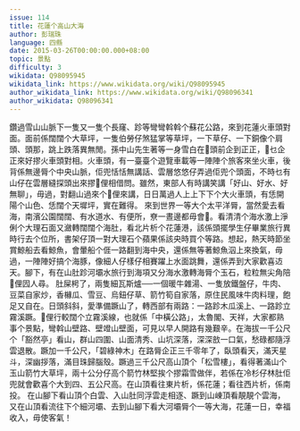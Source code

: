 ```yaml
---
issue: 114
title: 花蓮个高山大海
author: 彭瑞珠
language: 四縣
date: 2015-03-26T00:00:00.000+08:00
topic: 景點
difficulty: 3
wikidata: Q98095945
wikidata_link: https://www.wikidata.org/wiki/Q98095945
author_wikidata_link: https://www.wikidata.org/wiki/Q98096341
author_wikidata: Q98096341
---
```

鑽過雪山山脈下一隻又一隻个長窿、跈等彎彎斡斡个蘇花公路，來到花蓮火車頭對面。面前係闊闊个大草坪，一隻伯勞仔煞猛掌等草坪，一下草仔、一下銅像个肩頭、頭那，跳上跌落異無閒。孫中山先生著等一身雪白在𫣆頭前企到正正，𫣆乜企正來好摎火車頭對相。火車頭，有一臺臺个遊覽車載等一陣陣个旅客來坐火車，後背係無邊脣个中央山脈，佢兜恬恬無講話、雲層悠悠仔弄過佢兜个頭面，不時乜有山仔在雲層縫探頭出來摎𫣆俚相借問。雖然，東部人有時講笑講「好山、好水、好無聊」，毋過，對翻山過來个𫣆俚來講，日日萬過人上上下下个大火車頭，有恁開陽个山色、恁闊个天墀坪，實在難得。
來到世界一等大个太平洋脣，當然愛去看海，南濱公園闊闊、有水道水、有便所，尞一晝邊都毋會𤸁。看清清个海水激上淨俐个大理石面又瀲轉闊闊个海肚，看北片析个花蓮港，該係頭擺學生仔畢業旅行異時行去个位所，書架仔頂一對大理石个蘋果係該央時買个等路。想起，熱天時節坐賞鯨船去看鯨魚，會暈船个𠊎一路翻到海中央，還係無等著鯨魚泅上來換氣，毋過，一陣陣好搞个海豚，像細人仔樣仔相賽躍上水面跳舞，還係弄到大家歡喜䢍天。腳下，有在山肚跈河壩水旅行到海項又分海水激轉海脣个玉石，粒粒無尖角陪𫣆俚囥人尋。
肚屎枵了，兩隻細瓦斯爐──一個暖牛雜湯、一隻放鐵盤仔，牛肉、豆菜自家炒，香櫞瓜、雪豆、烏鈕仔草、箭竹筍自家落，原住民風味牛肉料理，飽足又自在。日頭斜斜，愛準備蹶山了，轉西部有兩路：一路跈木瓜溪上、一路跈立霧溪蹶。𫣆俚行較闊个立霧溪線，也就係「中橫公路」，太魯閣、天祥，大家都熟事个景點，彎斡山壁路、壁竳山壁面，可見以早人開路有幾艱辛。在海拔一千公尺个「豁然亭」看山，群山四圍、山面清秀、山坑深落，深深敨一口氣，愁碌都隨浮雲退散。蹶加一千公尺，「碧綠神木」在路脣企正三千零年了，臥頭看天，滿天星斗，深幽拶落，滿目珠歸腦殼。蹶過三千公尺高山頂个「松雪樓」，看得著滿山个玉山箭竹大草坪，兩十公分仔高个箭竹林堅挨个摎霜雪做伴，若係在冷杉仔林肚佢兜就會歡喜个大到四、五公尺高。在山頂看往東片析，係花蓮；看往西片析，係南投。
在山腳下看山頂个白雲、入山肚同浮雲走相逐、蹶到山崠頂看靚靚个雲海，又在山頂看流往下个細河壩、去到山腳下看大河壩脣个一等大海，花蓮一日，幸福收入，毋使客氣！